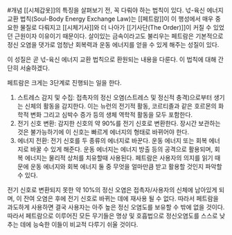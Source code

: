 #개념
[[시체갑옷]]의 특징을 살펴보기 전, 꼭 다뤄야 하는 법칙이 있다. 넋-육신 에너지 교환 법칙(Soul-Body Energy Exchange Law)는 [[페트람]]이 이 행성에서 매우 중요한 물질로 다뤄지고 [[시체기사]]와 더 나아가 [[기사단(The Order)]]이 커질 수 있었던 근원이자 이유이기 때문이다. 살이있는 금속이라고도 불리우는 페트람은 기본적으로 정신 오염을 댓가로 엄청난 회복력과 운동 에너지를 얻을 수 있게 해주는 성질이 있다.

이 성질은 곧 넋-육신 에너지 교환 법칙으로 환원되는 내용을 다룬다. 이 법칙에 대해 간단히 서술하겠다.

페트람은 크게는 3단계로 진행되는 일을 한다.

1. 스트레스 감지 및 수집: 접촉자의 정신 오염(스트레스 및 정신적 충격)으로부터 생기는 신체의 활동을 감지한다. 이는 뉴런의 전기적 활동, 코르티졸과 같은 호르몬의 화학적 변화 그리고 심박수 증가 등의 생체 역학적 활동을 모두 포함한다.
2. 전기 신호 변환: 감지한 신호의 약 90%를 전기 신호로 변환한다. 장시간 보관하는 것은 불가능하기에 이 신호는 빠르게 에너지의 형태로 바뀌어야 한다.
3. 에너지 전환: 전기 신호를 두 종류의 에너지로 바꾼다. 운동 에너지 또는 회복 에너지로 바꿀 수 있게 해준다. 운동 에너지는 에너지 방출 등의 공격으로 활용되며, 회복 에너지는 물리적 상처를 치유할때 사용된다. 페트람은 사용자의 의지를 읽기 때문에 운동 에너지와 회복 에너지 둘 중 무엇을 얼마만큼 받고 활용할 것인지 파악할 수 있다.

전기 신호로 변환되지 못한 약 10%의 정신 오염은 접촉자/사용자의 신체에 남아있게 되며, 이 잔여 오염은 후에 전기 신호로 바뀌는 데에 재사용 될 수 없다. 따라서 페트람을 과도하게 사용하면 결국 사용자는 아주 높은 정신 오염도를 보유할 수 밖에 없을 것이다. 따라서 페트람으로 이루어진 모든 무기들은 명상 및 호흡법으로 정신오염도를 스스로 낮추는 데에 능숙한 이들이 비교적 다루기 쉬울 것이다.